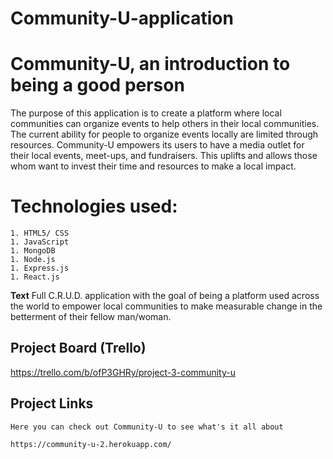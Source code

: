# Community-U-application

# Community-U, an introduction to being a good person

The purpose of this application is to create a platform where local communities can organize events to help others in their local communities. The current ability for people to organize events locally are limited through resources. Community-U empowers its users to have a media outlet for their local events, meet-ups, and fundraisers. This uplifts and allows those whom want to invest their time and resources to make a local impact.

# Technologies used:

    1. HTML5/ CSS
    1. JavaScript
    1. MongoDB
    1. Node.js
    1. Express.js
    1. React.js

**Text** Full C.R.U.D. application with the goal of being a platform used across the world to empower local communities to make measurable change in the betterment of their fellow man/woman.


## Project Board (Trello)
https://trello.com/b/ofP3GHRy/project-3-community-u

## Project Links

    Here you can check out Community-U to see what's it all about  

    https://community-u-2.herokuapp.com/
    
